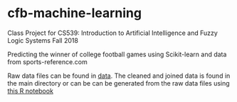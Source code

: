 # cfb-machine-learning

Class Project for CS539: Introduction to Artificial Intelligence and Fuzzy Logic Systems
Fall 2018

Predicting the winner of college football games using Scikit-learn and data from sports-reference.com

Raw data files can be found in [data](data/). The cleaned and joined data is found in the main directory or can be can be generated from the raw data files using [this R notebook](join_teams_and_stats.Rmd) 
